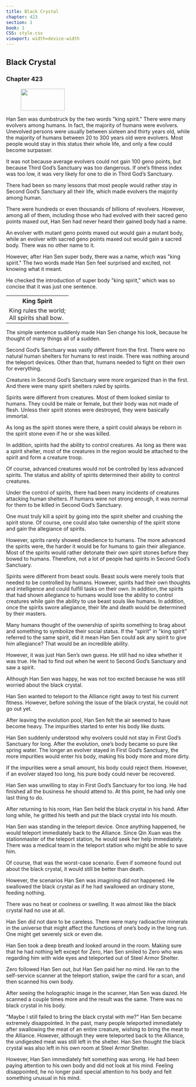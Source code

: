 ```yaml
---
title: Black Crystal
chapter: 423
section: 1
book: 1
CSS: style.css
viewport: width=device-width
---
```


## Black Crystal

### Chapter 423

<figure>
	<img src="../Images/gem.gif" alt="" id="gem" width="120" height="60" />
</figure>

Han Sen was dumbstruck by the two words "king spirit." There were many evolvers among humans. In fact, the majority of humans were evolvers. Unevolved persons were usually between sixteen and thirty years old, while the majority of humans between 20 to 300 years old were evolvers. Most people would stay in this status their whole life, and only a few could become surpasser.

It was not because average evolvers could not gain 100 geno points, but because Third God’s Sanctuary was too dangerous. If one’s fitness index was too low, it was very likely for one to die in Third God’s Sanctuary.

There had been so many lessons that most people would rather stay in Second God’s Sanctuary all their life, which made evolvers the majority among human.

There were hundreds or even thousands of billions of revolvers. However, among all of them, including those who had evolved with their sacred geno points maxed out, Han Sen had never heard their gained body had a name.

An evolver with mutant geno points maxed out would gain a mutant body, while an evolver with sacred geno points maxed out would gain a sacred body. There was no other name to it.

However, after Han Sen super body, there was a name, which was "king spirit." The two words made Han Sen feel surprised and excited, not knowing what it meant.

He checked the introduction of super body "king spirit," which was so concise that it was just one sentence.

<div class="tables">
    <table class="beast">
        <tr>
            <th>King Spirit</th>
        </tr><tr>
            <td>King rules the world;<br>
                <span>All spirits shall bow.</spanm></td>
        </tr>
    </table>
    <!--King spirit: king rules the world; all spirits shall bow.-->
</div>

The simple sentence suddenly made Han Sen change his look, because he thought of many things all of a sudden.

Second God’s Sanctuary was vastly different from the first. There were no natural human shelters for humans to rest inside. There was nothing around the teleport devices. Other than that, humans needed to fight on their own for everything.

Creatures in Second God’s Sanctuary were more organized than in the first. And there were many spirit shelters ruled by spirits.

Spirits were different from creatures. Most of them looked similar to humans. They could be male or female, but their body was not made of flesh. Unless their spirit stones were destroyed, they were basically immortal.

As long as the spirit stones were there, a spirit could always be reborn in the spirit stone even if he or she was killed.

In addition, spirits had the ability to control creatures. As long as there was a spirit shelter, most of the creatures in the region would be attached to the spirit and form a creature troop.

Of course, advanced creatures would not be controlled by less advanced spirits. The status and ability of spirits determined their ability to control creatures.

Under the control of spirits, there had been many incidents of creatures attacking human shelters. If humans were not strong enough, it was normal for them to be killed in Second God’s Sanctuary.

One must truly kill a spirit by going into the spirit shelter and crushing the spirit stone. Of course, one could also take ownership of the spirit stone and gain the allegiance of spirits.

However, spirits rarely showed obedience to humans. The more advanced the spirits were, the harder it would be for humans to gain their allegiance. Most of the spirits would rather detonate their own spirit stones before they bowed to humans. Therefore, not a lot of people had spirits in Second God’s Sanctuary.

Spirits were different from beast souls. Beast souls were merely tools that needed to be controlled by humans. However, spirits had their own thoughts and intelligence and could fulfill tasks on their own. In addition, the spirits that had shown allegiance to humans would lose the ability to control creatures while gain the ability to use beast souls like humans. In addition, once the spirits swore allegiance, their life and death would be determined by their masters.

Many humans thought of the ownership of spirits something to brag about and something to symbolize their social status. If the "spirit" in "king spirit" referred to the same spirit, did it mean Han Sen could ask any spirit to give him allegiance? That would be an incredible ability.

However, it was just Han Sen’s own guess. He still had no idea whether it was true. He had to find out when he went to Second God’s Sanctuary and saw a spirit.

Although Han Sen was happy, he was not too excited because he was still worried about the black crystal.

Han Sen wanted to teleport to the Alliance right away to test his current fitness. However, before solving the issue of the black crystal, he could not go out yet.

After leaving the evolution pool, Han Sen felt the air seemed to have become heavy. The impurities started to enter his body like dusts.

Han Sen suddenly understood why evolvers could not stay in First God’s Sanctuary for long. After the evolution, one’s body became so pure like spring water. The longer an evolver stayed in First God’s Sanctuary, the more impurities would enter his body, making his body more and more dirty.

If the impurities were a small amount, his body could reject them. However, if an evolver stayed too long, his pure body could never be recovered.

Han Sen was unwilling to stay in First God’s Sanctuary for too long. He had finished all the business he should attend to. At this point, he had only one last thing to do.

After returning to his room, Han Sen held the black crystal in his hand. After long while, he gritted his teeth and put the black crystal into his mouth.

Han Sen was standing in the teleport device. Once anything happened, he would teleport immediately back to the Alliance. Since Qin Xuan was the stationmaster of the teleport station, he would seek her help immediately. There was a medical team in the teleport station who might be able to save him.

Of course, that was the worst-case scenario. Even if someone found out about the black crystal, it would still be better than death.

However, the scenarios Han Sen was imagining did not happened. He swallowed the black crystal as if he had swallowed an ordinary stone, feeding nothing.

There was no heat or coolness or swelling. It was almost like the black crystal had no use at all.

Han Sen did not dare to be careless. There were many radioactive minerals in the universe that might affect the functions of one’s body in the long run. One might get severely sick or even die.

Han Sen took a deep breath and looked around in the room. Making sure that he had nothing left except for Zero, Han Sen smiled to Zero who was regarding him with wide eyes and teleported out of Steel Armor Shelter.

Zero followed Han Sen out, but Han Sen paid her no mind. He ran to the self-service scanner at the teleport station, swipe the card for a scan, and then scanned his own body.

After seeing the holographic image in the scanner, Han Sen was dazed. He scanned a couple times more and the result was the same. There was no black crystal in his body.

"Maybe I still failed to bring the black crystal with me?" Han Sen became extremely disappointed. In the past, many people teleported immediately after swallowing the meat of an entire creature, wishing to bring the meat to the Alliance. However, although they were teleported back to the Alliance, the undigested meat was still left in the shelter. Han Sen thought the black crystal was also left in his own room at Steel Armor Shelter.

However, Han Sen immediately felt something was wrong. He had been paying attention to his own body and did not look at his mind. Feeling disappointed, he no longer paid special attention to his body and felt something unusual in his mind.